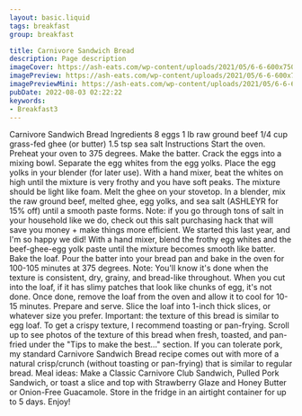 ```yaml
---
layout: basic.liquid
tags: breakfast
group: breakfast

title: Carnivore Sandwich Bread
description: Page description
imageCover: https://ash-eats.com/wp-content/uploads/2021/05/6-6-600x750.jpg
imagePreview: https://ash-eats.com/wp-content/uploads/2021/05/6-6-600x750.jpg
imagePreviewMini: https://ash-eats.com/wp-content/uploads/2021/05/6-6-600x750.jpg
pubDate: 2022-08-03 02:22:22
keywords:
- Breakfast3
---
```


Carnivore Sandwich Bread
Ingredients
8 eggs
1 lb raw ground beef
1/4 cup grass-fed ghee (or butter)
1.5 tsp sea salt
Instructions
Start the oven.
Preheat your oven to 375 degrees.
Make the batter.
Crack the eggs into a mixing bowl. Separate the egg whites from the egg yolks. Place the egg yolks in your blender (for later use).
With a hand mixer, beat the whites on high until the mixture is very frothy and you have soft peaks. The mixture should be light like foam.
Melt the ghee on your stovetop.
In a blender, mix the raw ground beef, melted ghee, egg yolks, and sea salt (ASHLEYR for 15% off) until a smooth paste forms.
Note: if you go through tons of salt in your household like we do, check out this salt purchasing hack that will save you money + make things more efficient. We started this last year, and I'm so happy we did!
With a hand mixer, blend the frothy egg whites and the beef-ghee-egg yolk paste until the mixture becomes smooth like batter.
Bake the loaf.
Pour the batter into your bread pan and bake in the oven for 100-105 minutes at 375 degrees.
Note: You'll know it's done when the texture is consistent, dry, grainy, and bread-like throughout. When you cut into the loaf, if it has slimy patches that look like chunks of egg, it's not done.
Once done, remove the loaf from the oven and allow it to cool for 10-15 minutes.
Prepare and serve.
Slice the loaf into 1-inch thick slices, or whatever size you prefer.
Important: the texture of this bread is similar to egg loaf. To get a crispy texture, I recommend toasting or pan-frying. Scroll up to see photos of the texture of this bread when fresh, toasted, and pan-fried under the "Tips to make the best..." section. If you can tolerate pork, my standard Carnivore Sandwich Bread recipe comes out with more of a natural crisp/crunch (without toasting or pan-frying) that is similar to regular bread.
Meal ideas: Make a Classic Carnivore Club Sandwich, Pulled Pork Sandwich, or toast a slice and top with Strawberry Glaze and Honey Butter or Onion-Free Guacamole.
Store in the fridge in an airtight container for up to 5 days. Enjoy!
